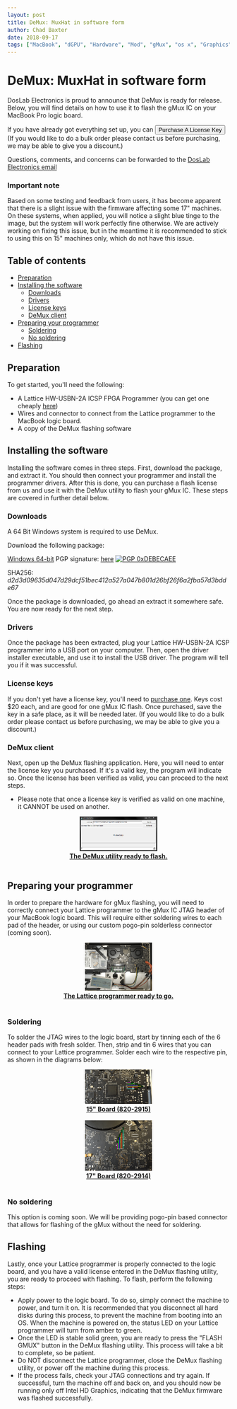 ```yaml
---
layout: post
title: DeMux: MuxHat in software form
author: Chad Baxter
date: 2018-09-17
tags: ["MacBook", "dGPU", "Hardware", "Mod", "gMux", "os x", "Graphics"]
---
```


# DeMux: MuxHat in software form

<script src="https://embed.selly.gg"></script>
<script>
function onload() {
var button = document.getElementsByClassName("uc_yv");
var exit_button = document.getElementsByClassName("selly-close");
if(exit_button[0].addEventListener) {
exit_button[0].addEventListener("click", function() {ga('send', 'event', 'purchases', 'purchase_canceled', 'demux', 20);});
} else {
exit_button[0].attachEvent("click", function() {ga('send', 'event', 'purchases', 'purchase_canceled', 'demux', 20);});
};
if(button[0].addEventListener) {
button[0].addEventListener("click", function() {ga('send', 'event', 'purchases', 'purchase_clicked', 'demux', 20);});
} else {
button[0].attachEvent("click", function() {ga('send', 'event', 'purchases', 'purchase_clicked', 'demux', 20);});
};
};
window.onload = onload;
</script>

DosLab Electronics is proud to announce that DeMux is ready for release. Below, you will find details on how to use it to flash the gMux IC on your MacBook Pro logic board.

If you have already got everything set up, you can <button data-selly-product="d97a35a0" onclick="ga('send', 'event', 'purchases', 'initiate_buy', 'demux', 0)">Purchase A License Key</button><a name="purchase"></a> (If you would like to do a bulk order please contact us before purchasing, we may be able to give you a discount.)

Questions, comments, and concerns can be forwarded to the [DosLab Electronics email](mailto:doslabelectronics@gmail.com)

### Important note

Based on some testing and feedback from users, it has become apparent that there is a slight issue with the firmware affecting some 17" machines. On these systems, when applied, you will notice a slight blue tinge to the image, but the system will work perfectly fine otherwise. We are actively working on fixing this issue, but in the meantime it is recommended to stick to using this on 15" machines only, which do not have this issue.

## Table of contents

- [Preparation](#prep)
- [Installing the software](#software)
  - [Downloads](#download)
  - [Drivers](#drivers)
  - [License keys](#licensing)
  - [DeMux client](#client)
- [Preparing your programmer](#programmer)
  - [Soldering](#solder)
  - [No soldering](#nsolder)
- [Flashing](#flashing)

## Preparation<a name="prep"></a>

To get started, you'll need the following:

- A Lattice HW-USBN-2A ICSP FPGA Programmer (you can get one cheaply [here](https://cpcde.page.link/axst))
- Wires and connector to connect from the Lattice programmer to the MacBook logic board.
- A copy of the DeMux flashing software

## Installing the software<a name="software"></a>

Installing the software comes in three steps. First, download the package, and extract it. You should then connect your programmer and install the programmer drivers. After this is done, you can purchase a flash license from us and use it with the DeMux utility to flash your gMux IC. These steps are covered in further detail below.

### Downloads<a name="download"></a>

A 64 Bit Windows system is required to use DeMux.

Download the following package:

[Windows 64-bit](https://cpcde.page.link/Aj4R) PGP signature: [here](https://computeco.de/well-known/demux.zip.sig) [![PGP 0xDEBECAEE](https://peegeepee.com/badge/orange/DEBECAEE.svg)](https://peegeepee.com/DEBECAEE)

SHA256: *d2d3d09635d047d29dcf51bec412a527a047b801d26bf26f6a2fba57d3bdde67*

Once the package is downloaded, go ahead an extract it somewhere safe. You are now ready for the next step.

### Drivers<a name="drivers"></a>

Once the package has been extracted, plug your Lattice HW-USBN-2A ICSP programmer into a USB port on your computer. Then, open the driver installer executable, and use it to install the USB driver. The program will tell you if it was successful.

### License keys<a name="licensing"></a>

If you don't yet have a license key, you'll need to [purchase one](#purchase). Keys cost $20 each, and are good for one gMux IC flash. Once purchased, save the key in a safe place, as it will be needed later. (If you would like to do a bulk order please contact us before purchasing, we may be able to give you a discount.)


### DeMux client<a name="client"></a>

Next, open up the DeMux flashing application. Here, you will need to enter the license key you purchased. If it's a valid key, the program will indicate so. Once the license has been verified as valid, you can proceed to the next steps.

- Please note that once a license key is verified as valid on one machine, it CANNOT be used on another.

<div style="display: block; margin-left: auto; margin-right: auto; text-align: center;">
<a href="assets/img/demux_util.png"><img src="assets/img/demux_util.png" height="35%" width="35%">
<br>
<strong>The DeMux utility ready to flash.</strong></a>
<br>
</div>

<br>

## Preparing your programmer<a name="programmer"></a>

In order to prepare the hardware for gMux flashing, you will need to correctly connect your Lattice programmer to the gMux IC JTAG header of your MacBook logic board. This will require either soldering wires to each pad of the header, or using our custom pogo-pin solderless connector (coming soon).

<div style="display: block; margin-left: auto; margin-right: auto; text-align: center;">
<a href="assets/img/programmer-min.png"><img src="assets/img/programmer-min.png" height="30%" width="30%">
<br>
<strong>The Lattice programmer ready to go.</strong></a>
<br>
</div>

<br>

### Soldering<a name="solder"></a>

To solder the JTAG wires to the logic board, start by tinning each of the 6 header pads with fresh solder. Then, strip and tin 6 wires that you can connect to your Lattice programmer. Solder each wire to the respective pin, as shown in the diagrams below:

<div style="display: block; margin-left: auto; margin-right: auto; text-align: center;">
<a href="assets/img/15in-min.png"><img src="assets/img/15in-min.png" height="30%" width="30%">
<br>
<strong>15" Board (820-2915)</strong></a>
<br>
</div>

<br>

<div style="display: block; margin-left: auto; margin-right: auto; text-align: center;">
<a href="assets/img/17in-min.png"><img src="assets/img/17in-min.png" height="30%" width="30%">
<br>
<strong>17" Board (820-2914)</strong></a>
<br>
</div>

<br>

### No soldering<a name="nsolder"></a>

This option is coming soon. We will be providing pogo-pin based connector that allows for flashing of the gMux without the need for soldering.

## Flashing<a name="flashing"></a>

Lastly, once your Lattice programmer is properly connected to the logic board, and you have a valid license entered in the DeMux flashing utility, you are ready to proceed with flashing. To flash, perform the following steps:
- Apply power to the logic board. To do so, simply connect the machine to power, and turn it on. It is recommended that you disconnect all hard disks during this process, to prevent the machine from booting into an OS. When the machine is powered on, the status LED on your Lattice programmer will turn from amber to green.
- Once the LED is stable solid green, you are ready to press the "FLASH GMUX" button in the DeMux flashing utility. This process will take a bit to complete, so be patient.
- Do NOT disconnect the Lattice programmer, close the DeMux flashing utility, or power off the machine during this process.
- If the process fails, check your JTAG connections and try again. If successful, turn the machine off and back on, and you should now be running only off Intel HD Graphics, indicating that the DeMux firmware was flashed successfully.

